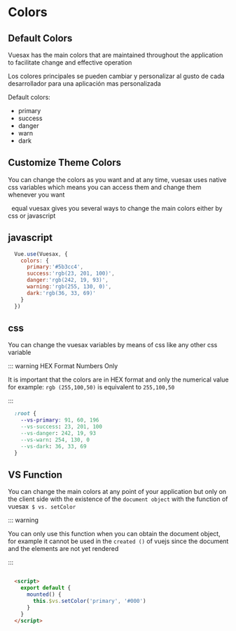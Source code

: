 # Colors

<card>

  ## Default Colors

  Vuesax has the main colors that are maintained throughout the application to facilitate change and effective operation

  Los colores principales se pueden cambiar y personalizar al gusto de cada desarrollador para una aplicación mas personalizada

  Default colors:

  - primary
  - success
  - danger
  - warn
  - dark

  <colors-default />

</card>

<card>

  ## Customize Theme Colors

  You can change the colors as you want and at any time, vuesax uses native css variables which means you can access them and change them whenever you want

  equal vuesax gives you several ways to change the main colors either by css or javascript

</card>

<card>

  ## javascript

  ```js
    Vue.use(Vuesax, {
      colors: {
        primary:'#5b3cc4',
        success:'rgb(23, 201, 100)',
        danger:'rgb(242, 19, 93)',
        warning:'rgb(255, 130, 0)',
        dark:'rgb(36, 33, 69)'
      }
    })
  ```

</card>

<card>

  ## css

  You can change the vuesax variables by means of css like any other css variable

  ::: warning HEX Format Numbers Only

  It is important that the colors are in HEX format and only the numerical value for example: `rgb (255,100,50)` is equivalent to `255,100,50`

  :::

  ```css
    :root {
      --vs-primary: 91, 60, 196
      --vs-success: 23, 201, 100
      --vs-danger: 242, 19, 93
      --vs-warn: 254, 130, 0
      --vs-dark: 36, 33, 69
    }
  ```

</card>

<card>

  ## VS Function

  You can change the main colors at any point of your application but only on the client side with the existence of the `document object` with the function of vuesax` $ vs. setColor`

  ::: warning

  You can only use this function when you can obtain the document object, for example it cannot be used in the `created ()` of vuejs since the document and the elements are not yet rendered

  :::

  ```html

    <script>
      export default {
        mounted() {
          this.$vs.setColor('primary', '#000')
        }
      }
    </script>

  ```

</card>

